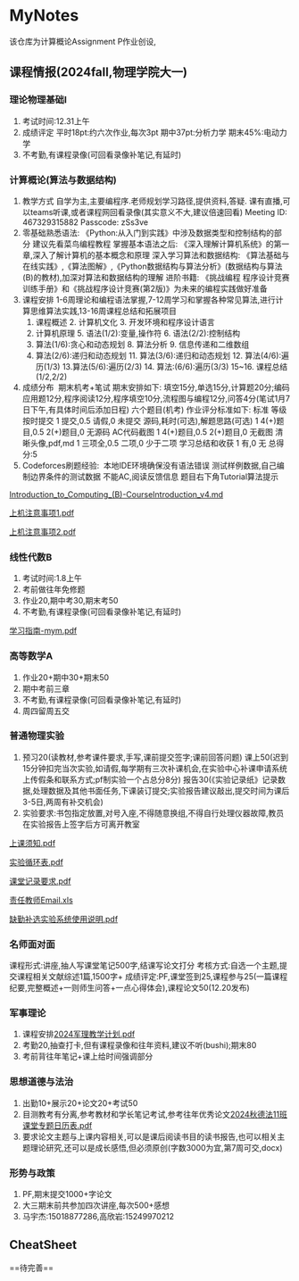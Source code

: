 # MyNotes
该仓库为计算概论Assignment P作业创设,
## 课程情报(2024fall,物理学院大一)
### 理论物理基础I
1. 考试时间:12.31上午
2. 成绩评定 平时18pt:约六次作业,每次3pt 期中37pt:分析力学 期末45%:电动力学
3. 不考勤,有课程录像(可回看录像补笔记,有延时)

### 计算概论(算法与数据结构)
1. 教学方式 自学为主,主要编程序.老师规划学习路径,提供资料,答疑. 课有直播,可以teams听课,或者课程网回看录像(其实意义不大,建议倍速回看) Meeting ID: 467329315882 Passcode: zSs3ve
2. 零基础熟悉语法: 《Python:从入门到实践》中涉及数据类型和控制结构的部分 建议先看菜鸟编程教程
   掌握基本语法之后: 《深入理解计算机系统》的第一章,深入了解计算机的基本概念和原理
   深入学习算法和数据结构: 《算法基础与在线实践》,《算法图解》,《Python数据结构与算法分析》(数据结构与算法(B)的教材),加深对算法和数据结构的理解
   进阶书籍: 《挑战编程 程序设计竞赛训练手册》和《挑战程序设计竞赛(第2版)》为未来的编程实践做好准备
3. 课程安排
   1-6周理论和编程语法掌握,7-12周学习和掌握各种常见算法,进行计算思维算法实践,13-16周课程总结和拓展项目
   1. 课程概述	                2. 计算机文化	              3. 开发环境和程序设计语言
   4. 计算机原理	              5. 语法(1/2):变量,操作符	    6. 语法(2/2):控制结构
   7. 算法(1/6):贪心和动态规划	  8. 算法分析	                9. 信息传递和二维数组
   10. 算法(2/6):递归和动态规划	  11. 算法(3/6):递归和动态规划	12. 算法(4/6):遍历(1/3)
   13.算法(5/6):遍历(2/3)	      14. 算法:(6/6):遍历(3/3)	  15~16. 课程总结(1/2,2/2)
5. 成绩分布
    期末机考+笔试 期末安排如下: 填空15分,单选15分,计算题20分;编码应用题12分,程序阅读12分,程序填空10分,流程图与编程12分,问答4分(笔试1月7日下午,有具体时间后添加日程) 六个题目(机考)
   作业评分标准如下:
   标准	                      等级	        
   按时提交	                    1 提交,0.5 请假,0 未提交
   源码,耗时(可选),解题思路(可选)	1 4(+)题目,0.5 2(+)题目,0 无源码
   AC代码截图	                  1 4(+)题目,0.5 2(+)题目,0 无截图
   清晰头像,pdf,md	            1 三项全,0.5 二项,0 少于二项
   学习总结和收获	              1 有,0 无
   总得分:5
6. Codeforces刷题经验:
    本地IDE环境确保没有语法错误 测试样例数据,自己编制边界条件的测试数据 不能AC,阅读反馈信息 题目右下角Tutorial算法提示

[Introduction_to_Computing_(B)-CourseIntroduction_v4.md](https://github.com/user-attachments/files/17125785/Introduction_to_Computing_.B.-CourseIntroduction_v4.md)

[上机注意事项1.pdf](https://github.com/user-attachments/files/17125786/1.pdf)

[上机注意事项2.pdf](https://github.com/user-attachments/files/17125788/2.pdf)

### 线性代数B
1. 考试时间:1.8上午
2. 考前做往年免修题
3. 作业20,期中考30,期末考50
4. 不考勤,有课程录像(可回看录像补笔记,有延时)

[学习指南-mym.pdf](https://github.com/user-attachments/files/17125795/-mym.pdf)

### 高等数学A
1. 作业20+期中30+期末50
2. 期中考前三章
3. 不考勤,有课程录像(可回看录像补笔记,有延时)
4. 周四留周五交

### 普通物理实验
1. 预习20(读教材,参考课件要求,手写,课前提交签字;课前回答问题) 课上50(迟到15分钟扣完当次实验,如请假,每学期有三次补课机会,在实验中心补课申请系统上传假条和联系方式;pf制实验一个占总分8分) 报告30(《实验记录纸》记录数据,处理数据及其他书面任务,下课装订提交;实验报告建议敲出,提交时间为课后3-5日,两周有补交机会)
2.  实验要求:书包指定放置,对号入座,不得随意换组,不得自行处理仪器故障,教员在实验报告上签字后方可离开教室

[上课须知.pdf](https://github.com/user-attachments/files/17125847/default.pdf)

[实验循环表.pdf](https://github.com/user-attachments/files/17125853/default.pdf)

[课堂记录要求.pdf](https://github.com/user-attachments/files/17125856/default.pdf)

[责任教师Email.xls](https://github.com/user-attachments/files/17125862/Email.xls)

[缺勤补选实验系统使用说明.pdf](https://github.com/user-attachments/files/17125875/default.pdf)

### 名师面对面
课程形式:讲座,抽人写课堂笔记500字,结课写论文打分
考核方式:自选一个主题,提交课程相关文献综述1篇,1500字+
成绩评定:PF,课堂签到25,课程参与25(一篇课程纪要,完整概述+一则师生问答+一点心得体会),课程论文50(12.20发布)

### 军事理论
1. 课程安排[2024军理教学计划.pdf](https://github.com/user-attachments/files/17125904/2024.pdf)
2. 考勤20,抽查打卡,但有课程录像和往年资料,建议不听(bushi);期末80
3. 考前背往年笔记+课上给时间强调部分

### 思想道德与法治
1. 出勤10+展示20+论文20+考试50
2. 目测教考有分离,参考教材和学长笔记考试,参考往年优秀论文[2024秋德法11班课堂专题日历表.pdf](https://github.com/user-attachments/files/17125949/2024.11.pdf)
3. 要求论文主题与上课内容相关,可以是课后阅读书目的读书报告,也可以相关主题理论研究,还可以是成长感悟,但必须原创(字数3000为宜,第7周可交,docx)

### 形势与政策
1. PF,期末提交1000+字论文
2. 大三期末前共参加四次讲座,每次500+感想
3. 马宇杰:15018877286,高欣岩:15249970212
## CheatSheet
==待完善==
